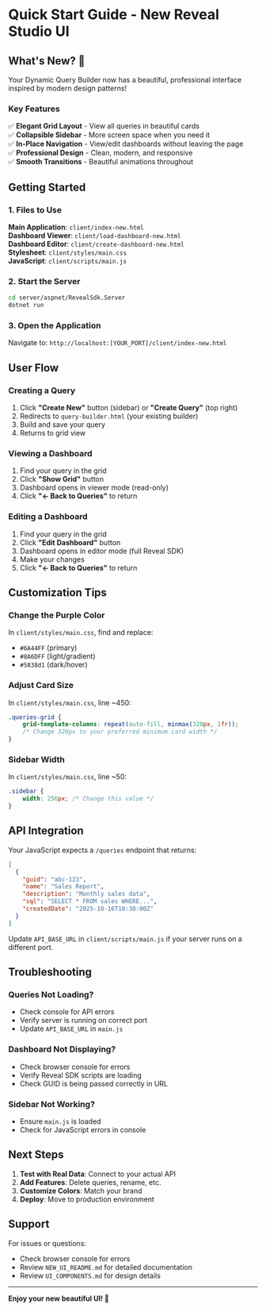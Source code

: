 # Quick Start Guide - New Reveal Studio UI

## What's New? 🎉

Your Dynamic Query Builder now has a beautiful, professional interface inspired by modern design patterns!

### Key Features

✅ **Elegant Grid Layout** - View all queries in beautiful cards  
✅ **Collapsible Sidebar** - More screen space when you need it  
✅ **In-Place Navigation** - View/edit dashboards without leaving the page  
✅ **Professional Design** - Clean, modern, and responsive  
✅ **Smooth Transitions** - Beautiful animations throughout  

## Getting Started

### 1. Files to Use

**Main Application**: `client/index-new.html`  
**Dashboard Viewer**: `client/load-dashboard-new.html`  
**Dashboard Editor**: `client/create-dashboard-new.html`  
**Stylesheet**: `client/styles/main.css`  
**JavaScript**: `client/scripts/main.js`  

### 2. Start the Server

```bash
cd server/aspnet/RevealSdk.Server
dotnet run
```

### 3. Open the Application

Navigate to: `http://localhost:[YOUR_PORT]/client/index-new.html`

## User Flow

### Creating a Query
1. Click **"Create New"** button (sidebar) or **"Create Query"** (top right)
2. Redirects to `query-builder.html` (your existing builder)
3. Build and save your query
4. Returns to grid view

### Viewing a Dashboard
1. Find your query in the grid
2. Click **"Show Grid"** button
3. Dashboard opens in viewer mode (read-only)
4. Click **"← Back to Queries"** to return

### Editing a Dashboard
1. Find your query in the grid
2. Click **"Edit Dashboard"** button
3. Dashboard opens in editor mode (full Reveal SDK)
4. Make your changes
5. Click **"← Back to Queries"** to return

## Customization Tips

### Change the Purple Color
In `client/styles/main.css`, find and replace:
- `#6A44FF` (primary)
- `#8A6DFF` (light/gradient)
- `#5838d1` (dark/hover)

### Adjust Card Size
In `client/styles/main.css`, line ~450:
```css
.queries-grid {
    grid-template-columns: repeat(auto-fill, minmax(320px, 1fr));
    /* Change 320px to your preferred minimum card width */
}
```

### Sidebar Width
In `client/styles/main.css`, line ~50:
```css
.sidebar {
    width: 256px; /* Change this value */
}
```

## API Integration

Your JavaScript expects a `/queries` endpoint that returns:

```json
[
  {
    "guid": "abc-123",
    "name": "Sales Report",
    "description": "Monthly sales data",
    "sql": "SELECT * FROM sales WHERE...",
    "createdDate": "2025-10-16T10:30:00Z"
  }
]
```

Update `API_BASE_URL` in `client/scripts/main.js` if your server runs on a different port.

## Troubleshooting

### Queries Not Loading?
- Check console for API errors
- Verify server is running on correct port
- Update `API_BASE_URL` in `main.js`

### Dashboard Not Displaying?
- Check browser console for errors
- Verify Reveal SDK scripts are loading
- Check GUID is being passed correctly in URL

### Sidebar Not Working?
- Ensure `main.js` is loaded
- Check for JavaScript errors in console

## Next Steps

1. **Test with Real Data**: Connect to your actual API
2. **Add Features**: Delete queries, rename, etc.
3. **Customize Colors**: Match your brand
4. **Deploy**: Move to production environment

## Support

For issues or questions:
- Check browser console for errors
- Review `NEW_UI_README.md` for detailed documentation
- Review `UI_COMPONENTS.md` for design details

---

**Enjoy your new beautiful UI! 🚀**
